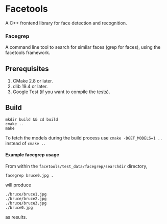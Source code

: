 # Facetools

A C++ frontend library for face detection and recognition.

### Facegrep

A command line tool to search for similar faces (grep for faces), using the facetools framework.

## Prerequisites
1. CMake 2.8 or later.
2. dlib 19.4 or later.
3. Google Test (if you want to compile the tests).

## Build

```
mkdir build && cd build
cmake ..
make
```

To fetch the models during the build process use ```cmake -DGET_MODELS=1 ..``` instead of ```cmake ..```

#### Example facegrep usage
From within the ```facetools/test_data/facegrep/searchdir``` directory,

```
facegrep bruce0.jpg .
```
will produce
```
./bruce/bruce1.jpg
./bruce/bruce2.jpg
./bruce/bruce3.jpg
./bruce0.jpg
```
as results.
